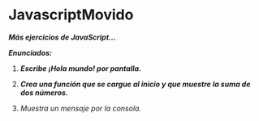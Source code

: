 # JavascriptMovido
**_Más ejercicios de JavaScript..._**

**_Enunciados:_**

1. **_Escribe ¡Hola mundo! por pantalla._**

2. **_Crea una función que se cargue al inicio 
y que muestre la suma de dos números._**

3. _Muestra un mensaje por la consola._
